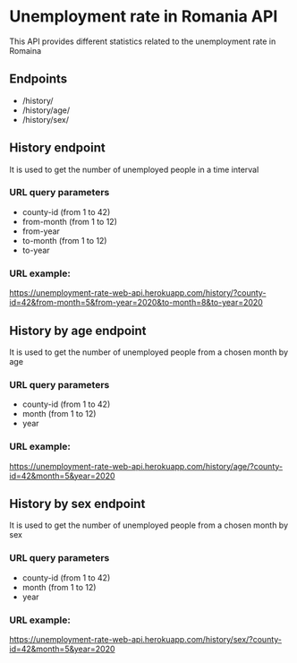 # Unemployment rate in Romania API

This API provides different statistics related to the unemployment rate in Romaina

## Endpoints
- /history/
- /history/age/
- /history/sex/



## History endpoint

It is used to get the number of unemployed people in a time interval

### URL query parameters

- county-id (from 1 to 42)
- from-month (from 1 to 12)
- from-year
- to-month (from 1 to 12)
- to-year

### URL example:

https://unemployment-rate-web-api.herokuapp.com/history/?county-id=42&from-month=5&from-year=2020&to-month=8&to-year=2020


## History by age endpoint

It is used to get the number of unemployed people from a chosen month  by age

### URL query parameters

- county-id (from 1 to 42)
- month (from 1 to 12)
- year

### URL example:

https://unemployment-rate-web-api.herokuapp.com/history/age/?county-id=42&month=5&year=2020


## History by sex endpoint

It is used to get the number of unemployed people from a chosen month by sex

### URL query parameters

- county-id (from 1 to 42)
- month (from 1 to 12)
- year

### URL example:

https://unemployment-rate-web-api.herokuapp.com/history/sex/?county-id=42&month=5&year=2020